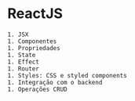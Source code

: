 # ReactJS  

    1. JSX
    1. Componentes
    1. Propriedades
    1. State
    1. Effect
    1. Router
    1. Styles: CSS e styled components 
    1. Integração com o backend
    1. Operações CRUD
